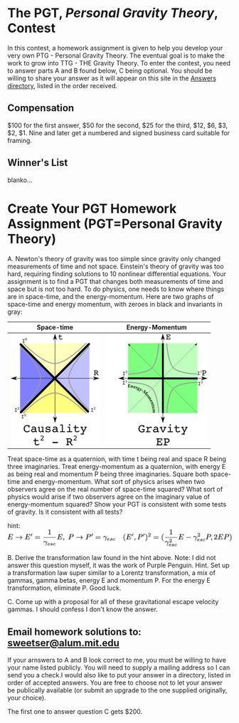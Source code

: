 # The PGT, *Personal Gravity Theory*, Contest

In this contest, a homework assignment is given to help you develop your very
own PTG - Personal Gravity Theory. The eventual goal is to make the work to
grow into TTG - THE Gravity Theory. To enter the contest, you need to answer
parts A and B found below, C being optional. You should be willing to share your
answer as it will appear on this site in the [Answers directory](Gravity/PGT/Answers/answers.md),
listed in the order received.

## Compensation

$100 for the first answer, $50 for the second, $25 for the third, $12, $6, $3,
$2, $1. Nine and later get a numbered and signed business card suitable for
framing.

## Winner's List

blanko...

# Create Your PGT Homework Assignment (PGT=Personal Gravity Theory)

A. Newton's theory of gravity was too simple since gravity only changed
measurements of time and not space. Einstein's theory of gravity was too hard,
requiring finding solutions to 10 nonlinear differential equations. Your
assignment is to find a PGT that changes both measurements of time and space
but is not too hard. To do physics, one needs to know where things are in
space-time, and the energy-momentum. Here are two graphs of space-time and
energy momentum, with zeroes in black and invariants in gray:

| Space-time | Energy-Momentum |
| :---: | :-----------: |
| ![Minkowski lightcone](images/Math/equivalence_classes/light.causality.simple.30.png) | ![](images/Math/equivalence_classes/gravity.labeled.30.png) |

Treat space-time as a quaternion, with time t being real and space R being
three imaginaries. Treat energy-momentum as a quaternion, with energy E as
being real and momentum P being three imaginaries. Square both space-time and
energy-momentum. What sort of physics arises when two observers agree on the
real number of space-time squared? What sort of physics would arise if two
observers agree on the imaginary value of energy-momentum squared? Show your
PGT is consistent with some tests of gravity. Is it consistent with all tests?

hint: ![](images/Gravity/PGT/gravity_EP_squared.png) 

B. Derive the transformation law found in the hint above. Note: I did not
answer this question myself, it was the work of Purple Penguin. Hint. Set up a
transformation law super similar to a Lorentz transformation, a mix of gammas,
gamma betas, energy E and momentum P. For the energy E transformation,
eliminate P. Good luck.

C. Come up with a proposal for all of these gravitational escape velocity
gammas. I should confess I don't know the answer.


## Email homework solutions to: sweetser@alum.mit.edu

If your arnswers to A and B look correct to me, you must be willing to have
your name listed publicly. You will need to supply a mailing address
so I can send you a check.I would also like to put your answer in a directory,
listed in order of accepted answers. You are free to choose not to let your
answer be publically available (or submit an upgrade to the one supplied
originally, your choice). 

The first one to answer question C gets $200.
